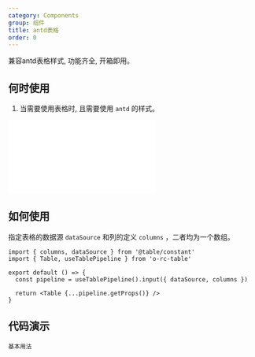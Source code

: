 ```yaml
---
category: Components
group: 组件
title: antd表格
order: 0
---
```


兼容antd表格样式, 功能齐全, 开箱即用。

## 何时使用

1. 当需要使用表格时, 且需要使用 `antd` 的样式。

<embed src="./antdDiff.md"></embed>

## 如何使用

指定表格的数据源 `dataSource` 和列的定义 `columns` ，二者均为一个数组。

```tsx
import { columns, dataSource } from '@table/constant'
import { Table, useTablePipeline } from 'o-rc-table'

export default () => {
  const pipeline = useTablePipeline().input({ dataSource, columns })

  return <Table {...pipeline.getProps()} />
}
```

## 代码演示

<!-- prettier-ignore -->
<code src="./demo/basic.tsx">基本用法</code>
